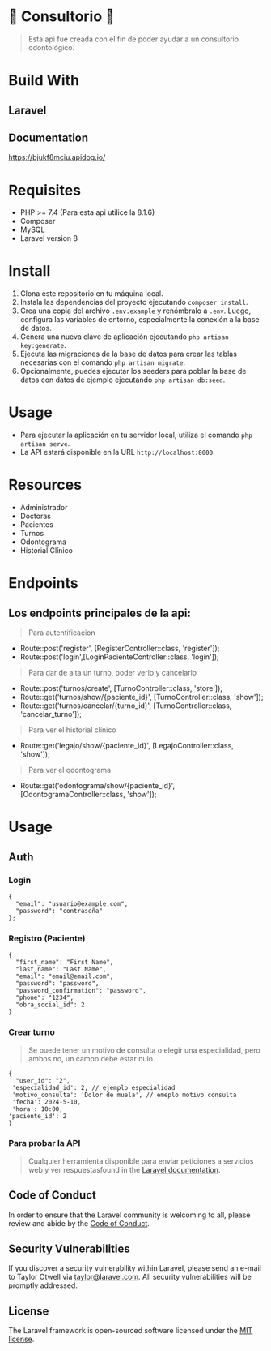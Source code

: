  # 🦷 Consultorio 🦷

> Esta api fue creada con el fin de poder ayudar a un consultorio odontológico.

# Build With
## Laravel
## Documentation
https://bjukf8mciu.apidog.io/
# Requisites
- PHP >= 7.4 (Para esta api utilice la 8.1.6)
- Composer
- MySQL
- Laravel version 8

# Install
1. Clona este repositorio en tu máquina local.
2. Instala las dependencias del proyecto ejecutando `composer install`.
3. Crea una copia del archivo `.env.example` y renómbralo a `.env`. Luego, configura las variables de entorno, especialmente la conexión a la base de datos.
4. Genera una nueva clave de aplicación ejecutando `php artisan key:generate`.
5. Ejecuta las migraciones de la base de datos para crear las tablas necesarias con el comando `php artisan migrate`.
6. Opcionalmente, puedes ejecutar los seeders para poblar la base de datos con datos de ejemplo ejecutando `php artisan db:seed`.


# Usage
- Para ejecutar la aplicación en tu servidor local, utiliza el comando `php artisan serve`.
- La API estará disponible en la URL `http://localhost:8000`.

# Resources
- Administrador
- Doctoras
- Pacientes
- Turnos
- Odontograma
- Historial Clínico
  

# Endpoints
## Los endpoints principales de la api:
> Para autentificacion
- Route::post('register', [RegisterController::class, 'register']);
- Route::post('login',[LoginPacienteController::class, 'login']);


> Para dar de alta un turno, poder verlo y cancelarlo
- Route::post('turnos/create', [TurnoController::class, 'store']);
- Route::get('turnos/show/{paciente_id}', [TurnoController::class, 'show']);
- Route::get('turnos/cancelar/{turno_id}', [TurnoController::class, 'cancelar_turno']);

> Para ver el historial clínico
-  Route::get('legajo/show/{paciente_id}', [LegajoController::class, 'show']);

> Para ver el odontograma
-  Route::get('odontograma/show/{paciente_id}', [OdontogramaController::class, 'show']);


# Usage
## Auth
### Login
```
{
  "email": "usuario@example.com",
  "password": "contraseña"
};
```
### Registro (Paciente)
```
{
  "first_name": "First Name",
  "last_name": "Last Name",
  "email": "email@email.com",
  "password": "password",
  "password_confirmation": "password",
  "phone": "1234",
  "obra_social_id": 2
}
```
### Crear turno
> Se puede tener un motivo de consulta o elegir una especialidad, pero ambos no, un campo debe estar nulo.
```
{
  "user_id": "2",
 'especialidad_id': 2, // ejemplo especialidad
 'motivo_consulta': 'Dolor de muela', // emeplo motivo consulta
 'fecha': 2024-5-10,
 'hora': 10:00,
'paciente_id': 2
}
```
### Para probar la API
> Cualquier herramienta disponible para enviar peticiones a servicios web y ver respuestasfound in the [Laravel documentation](https://laravel.com/docs/contributions).

## Code of Conduct

In order to ensure that the Laravel community is welcoming to all, please review and abide by the [Code of Conduct](https://laravel.com/docs/contributions#code-of-conduct).

## Security Vulnerabilities

If you discover a security vulnerability within Laravel, please send an e-mail to Taylor Otwell via [taylor@laravel.com](mailto:taylor@laravel.com). All security vulnerabilities will be promptly addressed.

## License

The Laravel framework is open-sourced software licensed under the [MIT license](https://opensource.org/licenses/MIT).
